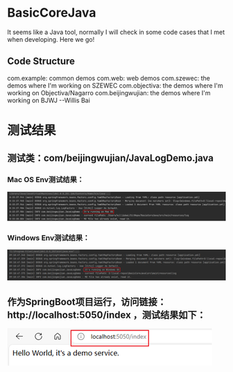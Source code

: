 # BasicCoreJava

It seems like a Java tool, normally I will check in some code cases that I met when developing.
Here we go!

## Code Structure
com.example: common demos
com.web: web demos
com.szewec: the demos where I'm working on SZEWEC
com.objectiva: the demos where I'm working on Objectiva/Nagarro
com.beijingwujian: the demos where I'm working on BJWJ
                                                                         --Willis Bai


# 测试结果
## 测试类：com/beijingwujian/JavaLogDemo.java
### Mac OS Env测试结果：
![img.png](img.png)
### Windows Env测试结果：
![img_1.png](img_1.png)

## 作为SpringBoot项目运行，访问链接：http://localhost:5050/index ，测试结果如下：
![img_2.png](img_2.png)
